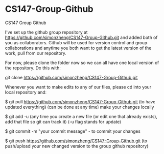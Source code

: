 CS147-Group-Github
==================

CS147 Group Github

I've set up the github group repository at https://github.com/simonzheng/CS147-Group-Github.git and added both of you as collaborators. Github will be used for version control and group collaborations and anytime you both want to get the latest version of the work, pull from our repository.

For now, please clone the folder now so we can all have one local version of the repository. Do this with:

git clone https://github.com/simonzheng/CS147-Group-Github.git



Whenever you want to make edits to any of our files, please cd into your local repository and:

$ git pull https://github.com/simonzheng/CS147-Group-Github.git (to have updated everything) (can be done at any time)
make your changes locally

$ git add -u <filename> (any time you create a new file (or edit one that already exists), add that file so git can track it) (-u flag stands for update)

$ git commit -m "your commit message"    - to commit your changes

$ git push https://github.com/simonzheng/CS147-Group-Github.git (to push/upload your new changed version to the group github repository)
